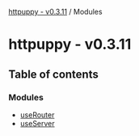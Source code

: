 [httpuppy - v0.3.11](README.md) / Modules

# httpuppy - v0.3.11

## Table of contents

### Modules

- [useRouter](modules/useRouter.md)
- [useServer](modules/useServer.md)
